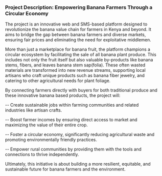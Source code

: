 ### Project Description: Empowering Banana Farmers Through a Circular Economy
The project is an innovative web and SMS-based platform designed to revolutionize the banana value chain for farmers in Kenya and beyond. It aims to bridge the gap between banana farmers and diverse markets, ensuring fair prices and eliminating the need for exploitative middlemen.

More than just a marketplace for banana fruit, the platform champions a circular ecosystem by facilitating the sale of all banana plant produce. This includes not only the fruit itself but also valuable by-products like banana stems, fibers, and leaves banana stem sap(folia). These often wasted materials are transformed into new revenue streams, supporting local artisans who craft unique products such as banana fiber jewelry, and catering to other agricultural needs for plant foliage.

By connecting farmers directly with buyers for both traditional produce and these innovative banana  based products, the project will:

-- Create sustainable jobs within farming communities and related industries like artisan crafts.

-- Boost farmer incomes by ensuring direct access to market and maximizing the value of their entire crop.

-- Foster a circular economy, significantly reducing agricultural waste and promoting environmentally friendly practices.

-- Empower rural communities by providing them with the tools and connections to thrive independently.

Ultimately, this initiative is about building a more resilient, equitable, and sustainable future for banana farmers and the environment.
